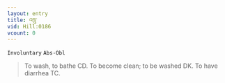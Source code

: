 ```yaml
---
layout: entry
title: འཁྲུ་
vid: Hill:0186
vcount: 0
---
```

`Involuntary` `Abs-Obl`
> To wash, to bathe CD\.
 To become clean; to be washed DK\.
To have diarrhea TC\.

